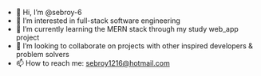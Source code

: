 - 👋 Hi, I’m @sebroy-6
- 👀 I’m interested in full-stack software engineering
- 🌱 I’m currently learning the MERN stack through my study web_app project
- 💞️ I’m looking to collaborate on projects with other inspired developers & problem solvers
- 📫 How to reach me: sebroy1216@hotmail.com

<!---
sebroy-6/sebroy-6 is a ✨ special ✨ repository because its `README.md` (this file) appears on your GitHub profile.
You can click the Preview link to take a look at your changes.
--->
